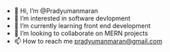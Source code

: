 - 👋 Hi, I’m @Pradyumanmaran
- 👀 I’m interested in software devlopment
- 🌱 I’m currently learning front end development
- 💞️ I’m looking to collaborate on MERN projects
- 📫 How to reach me pradyumanmaran@gmail.com

<!---
Pradyumanmaran/Pradyumanmaran is a ✨ special ✨ repository because its `README.md` (this file) appears on your GitHub profile.
You can click the Preview link to take a look at your changes.
--->
